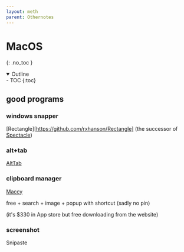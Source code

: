 ```yaml
---
layout: meth
parent: Othernotes
---
```


# MacOS
{: .no_toc }

<details open markdown="block">
  <summary>
    Outline
  </summary>
- TOC
{:toc}
</details>


## good programs

### windows snapper

[Rectangle][https://github.com/rxhanson/Rectangle] (the successor of [Spectacle](https://github.com/eczarny/spectacle))

### alt+tab

[AltTab](https://alt-tab-macos.netlify.app/)

### clipboard manager

[Maccy](https://maccy.app/)

free + search + image + popup with shortcut (sadly no pin)

(it's $330 in App store but free downloading from the website)

### screenshot

Snipaste